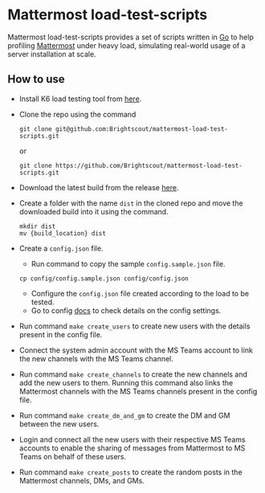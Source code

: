 # Mattermost load-test-scripts

Mattermost load-test-scripts provides a set of scripts written in [Go](https://golang.org/) to help profiling [Mattermost](https://github.com/mattermost/mattermost-server) under heavy load, simulating real-world usage of a server installation at scale.

## How to use

- Install K6 load testing tool from [here](https://k6.io/docs/get-started/installation).

- Clone the repo using the command 
    ```
    git clone git@github.com:Brightscout/mattermost-load-test-scripts.git
    ``` 
    or 
    ```
    git clone https://github.com/Brightscout/mattermost-load-test-scripts.git
    ```

- Download the latest build from the release [here](https://github.com/Brightscout/mattermost-load-test-scripts/releases).

- Create a folder with the name `dist` in the cloned repo and move the downloaded build into it using the command.
    ```
    mkdir dist
    mv {build_location} dist
    ```

- Create a `config.json` file.
    - Run command to copy the sample `config.sample.json` file.
    ```
    cp config/config.sample.json config/config.json
    ```
    - Configure the `config.json` file created according to the load to be tested.
    - Go to config [docs](docs/config.md) to check details on the config settings.

- Run command `make create_users` to create new users with the details present in the config file.

- Connect the system admin account with the MS Teams account to link the new channels with the MS Teams channel.

- Run command `make create_channels` to create the new channels and add the new users to them. Running this command also links the Mattermost channels with the MS Teams channels present in the config file.

- Run command `make create_dm_and_gm` to create the DM and GM between the new users.

- Login and connect all the new users with their respective MS Teams accounts to enable the sharing of messages from Mattermost to MS Teams on behalf of these users.

- Run command `make create_posts` to create the random posts in the Mattermost channels, DMs, and GMs.
